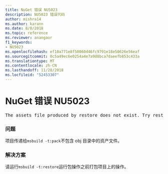 ```yaml
---
title: NuGet 错误 NU5023
description: NU5023 错误代码
author: mishra14
ms.author: karann
ms.date: 8/8/2018
ms.topic: reference
ms.reviewer: anangaur
f1_keywords:
- NU5023
ms.openlocfilehash: ef10a771e8f50060d46fc9791e18e50626e56eaf
ms.sourcegitcommit: 0c5a49ec6e0254a4e7a9d8bca7daeefb853c433a
ms.translationtype: MT
ms.contentlocale: zh-CN
ms.lasthandoff: 11/28/2018
ms.locfileid: "52453307"
---
```

# <a name="nuget-error-nu5023"></a>NuGet 错误 NU5023
<pre>The assets file produced by restore does not exist. Try restoring the project again. The expected location of the assets file is F:\project\obj\project.assets.json.</pre>

### <a name="issue"></a>问题

项目传递给`msbuild -t:pack`不包含 obj 目录中的资产文件。


### <a name="solution"></a>解决方案

请运行`msbuild -t:restore`运行包操作之前打包项目上的操作。

